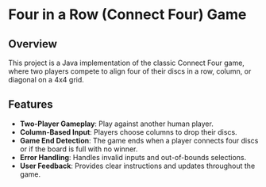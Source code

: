 # Four in a Row (Connect Four) Game

## Overview

This project is a Java implementation of the classic Connect Four game, 
where two players compete to align four of their discs in a row, column, or diagonal on a 4x4 grid.

## Features

- **Two-Player Gameplay**: Play against another human player.
- **Column-Based Input**: Players choose columns to drop their discs.
- **Game End Detection**: The game ends when a player connects four discs or if the board is full with no winner.
- **Error Handling**: Handles invalid inputs and out-of-bounds selections.
- **User Feedback**: Provides clear instructions and updates throughout the game.
